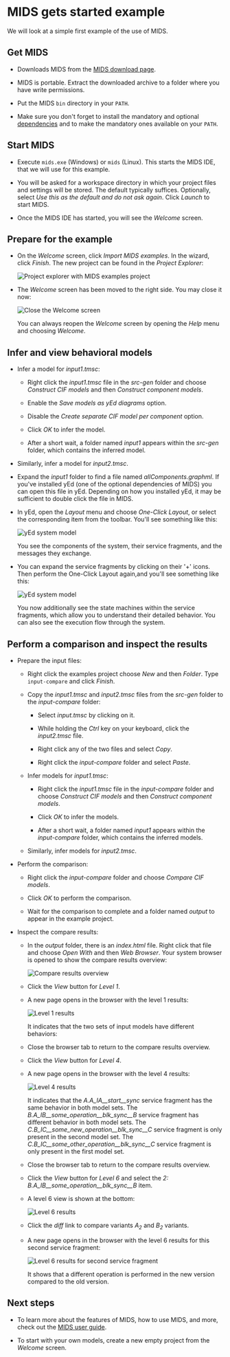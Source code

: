 # MIDS gets started example

We will look at a simple first example of the use of MIDS.

## Get MIDS

* Downloads MIDS from the [MIDS download page](https://tno.github.io/MIDS/).

* MIDS is portable.
  Extract the downloaded archive to a folder where you have write permissions.
* Put the MIDS `bin` directory in your `PATH`.

* Make sure you don't forget to install the mandatory and optional [dependencies](https://tno.github.io/MIDS/#dependencies) and to make the mandatory ones available on your `PATH`.

## Start MIDS
* Execute `mids.exe` (Windows) or `mids` (Linux). This starts the MIDS IDE, that we will use for this example.

* You will be asked for a workspace directory in which your project files and settings will be stored.
  The default typically suffices.
  Optionally, select *Use this as the default and do not ask again*.
  Click *Launch* to start MIDS.

* Once the MIDS IDE has started, you will see the *Welcome* screen.

## Prepare for the example

* On the *Welcome* screen, click *Import MIDS examples*.
  In the wizard, click *Finish*.
  The new project can be found in the *Project Explorer*:

  ![Project explorer with MIDS examples project](images/mids-examples-project-explorer.png)

* The *Welcome* screen has been moved to the right side.
  You may close it now:

  ![Close the Welcome screen](images/mids-welcome-close.png)

  You can always reopen the *Welcome* screen by opening the *Help* menu and choosing *Welcome*.

## Infer and view behavioral models

* Infer a model for *input1.tmsc*:

  * Right click the *input1.tmsc* file in the *src-gen* folder and choose *Construct CIF models* and then *Construct component models*.

  * Enable the *Save models as yEd diagrams* option.

  * Disable the *Create separate CIF model per component* option.

  * Click *OK* to infer the model.

  * After a short wait, a folder named *input1* appears within the *src-gen* folder, which contains the inferred model.

* Similarly, infer a model for *input2.tmsc*.

* Expand the *input1* folder to find a file named *allComponents.graphml*.
  If you've installed yEd (one of the optional dependencies of MIDS) you can open this file in yEd.
  Depending on how you installed yEd, it may be sufficient to double click the file in MIDS.

* In yEd, open the *Layout* menu and choose *One-Click Layout*, or select the corresponding item from the toolbar.
  You'll see something like this:

  ![yEd system model](images/example-yed-components.png)

  You see the components of the system, their service fragments, and the messages they exchange.

* You can expand the service fragments by clicking on their '+' icons.
  Then perform the One-Click Layout again,and you'll see something like this:

    ![yEd system model](images/example-yed-service-fragments.png)

  You now additionally see the state machines within the service fragments, which allow you to understand their detailed behavior.
  You can also see the execution flow through the system.

## Perform a comparison and inspect the results

* Prepare the input files:

  * Right click the examples project choose *New* and then *Folder*.
    Type `input-compare` and click *Finish*.

  * Copy the *input1.tmsc* and *input2.tmsc* files from the *src-gen* folder to the *input-compare* folder:

    * Select *input.tmsc* by clicking on it.

    * While holding the *Ctrl* key on your keyboard, click the *input2.tmsc* file.

    * Right click any of the two files and select *Copy*.

    * Right click the *input-compare* folder and select *Paste*.

  * Infer models for *input1.tmsc*:

    * Right click the *input1.tmsc* file in the *input-compare* folder and choose *Construct CIF models* and then *Construct component models*.

    * Click *OK* to infer the models.

    * After a short wait, a folder named *input1* appears within the *input-compare* folder, which contains the inferred models.

  * Similarly, infer models for *input2.tmsc*.

* Perform the comparison:

  * Right click the *input-compare* folder and choose *Compare CIF models*.

  * Click *OK* to perform the comparison.

  * Wait for the comparison to complete and a folder named *output* to appear in the example project.

* Inspect the compare results:

  * In the *output* folder, there is an *index.html* file.
    Right click that file and choose *Open With* and then *Web Browser*.
    Your system browser is opened to show the compare results overview:

    ![Compare results overview](images/example-compare-overview.png)

  * Click the *View* button for *Level 1*.

  * A new page opens in the browser with the level 1 results:

    ![Level 1 results](images/example-compare-level1.png)

    It indicates that the two sets of input models have different behaviors:

  * Close the browser tab to return to the compare results overview.

  * Click the *View* button for *Level 4*.

  * A new page opens in the browser with the level 4 results:

    ![Level 4 results](images/example-compare-level4.png)

    It indicates that the *A.A_IA__start__sync* service fragment has the same behavior in both model sets.
    The *B.A_IB__some_operation__blk_sync__B* service fragment has different behavior in both model sets.
    The *C.B_IC__some_new_operation__blk_sync__C* service fragment is only present in the second model set.
    The *C.B_IC__some_other_operation__blk_sync__C* service fragment is only present in the first model set.

  * Close the browser tab to return to the compare results overview.

  * Click the *View* button for *Level 6* and select the *2: B.A_IB__some_operation__blk_sync__B* item.

  * A level 6 view is shown at the bottom:

    ![Level 6 results](images/example-compare-level6a.png)

  * Click the *diff* link to compare variants *A<sub>2</sub>* and *B<sub>2</sub>* variants.

  * A new page opens in the browser with the level 6 results for this second service fragment:

    ![Level 6 results for second service fragment](images/example-compare-level6b.png)

    It shows that a different operation is performed in the new version compared to the old version.

## Next steps

* To learn more about the features of MIDS, how to use MIDS, and more, check out the [MIDS user guide](https://tno.github.io/MIDS/userguide).

* To start with your own models, create a new empty project from the *Welcome* screen.
